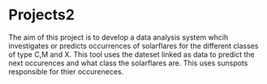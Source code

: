 # Projects2

The aim of this project is to develop a data analysis system whcih investigates or predicts occurrences of solarflares for the different classes of type C,M and X. 
This tool uses the dateset linked as data to predict the next occurences and what class the solarflares are. This uses sunspots responsible for thier occureneces. 
